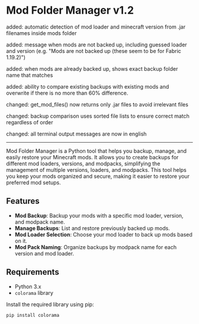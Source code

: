 # Mod Folder Manager v1.2

added: automatic detection of mod loader and minecraft version from .jar filenames inside mods folder

added: message when mods are not backed up, including guessed loader and version (e.g. "Mods are not backed up (these seem to be for Fabric 1.19.2)")

added: when mods are already backed up, shows exact backup folder name that matches

added: ability to compare existing backups with existing mods and overwrite if there is no more than 60% difference.

changed: get\_mod\_files() now returns only .jar files to avoid irrelevant files

changed: backup comparison uses sorted file lists to ensure correct match regardless of order

changed: all terminal output messages are now in english

---

Mod Folder Manager is a Python tool that helps you backup, manage, and easily restore your Minecraft mods. It allows you to create backups for different mod loaders, versions, and modpacks, simplifying the management of multiple versions, loaders, and modpacks. This tool helps you keep your mods organized and secure, making it easier to restore your preferred mod setups.

## Features

- **Mod Backup**: Backup your mods with a specific mod loader, version, and modpack name.
- **Manage Backups**: List and restore previously backed up mods.
- **Mod Loader Selection**: Choose your mod loader to back up mods based on it.
- **Mod Pack Naming**: Organize backups by modpack name for each version and mod loader.

## Requirements

- Python 3.x
- `colorama` library

Install the required library using pip:

```bash
pip install colorama

